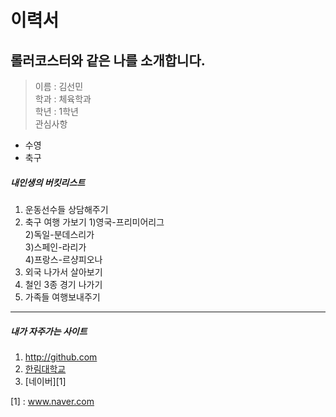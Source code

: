 이력서
======
롤러코스터와 같은 나를 소개합니다.
----------------------------------
> 이름 : 김선민  
> 학과 : 체육학과  
> 학년 : 1학년  
> 관심사항 
   * 수영            
   * 축구      

##### 내인생의 버킷리스트 
1. 운동선수들 상담해주기 
2. 축구 여행 가보기 
  1)영국-프리미어리그             
  2)독일-분데스리가  
  3)스페인-라리가           
  4)프랑스-르샹피오나          
3. 외국 나가서 살아보기 
4. 철인 3종 경기 나가기 
5. 가족들 여행보내주기
--------------------------------------------------

##### 내가 자주가는 사이트 
  1. http://github.com 
  2. [한림대학교](http://hallym.ac.kr)
  3. [네이버][1]
  
  
  
  
  
  
  
  
[1] : www.naver.com
